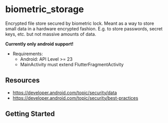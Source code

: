 # biometric_storage

Encrypted file store secured by biometric lock. Meant as a way to store small data in a
hardware encrypted fashion. E.g. to store passwords, secret keys, etc. but not massive amounts
of data.

**Currently only android support!**

* Requirements:
  * Android: API Level >= 23
  * MainActivity must extend FlutterFragmentActivity

## Resources

* https://developer.android.com/topic/security/data
* https://developer.android.com/topic/security/best-practices

## Getting Started

